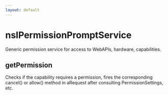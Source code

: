```yaml
---
layout: default
---
```


# nsIPermissionPromptService #

Generic permission service for access to WebAPIs, hardware, capabilities.


## getPermission ##

Checks if the capability requires a permission, fires the corresponding cancel() 
or allow() method in aRequest after consulting PermissionSettings, etc.

